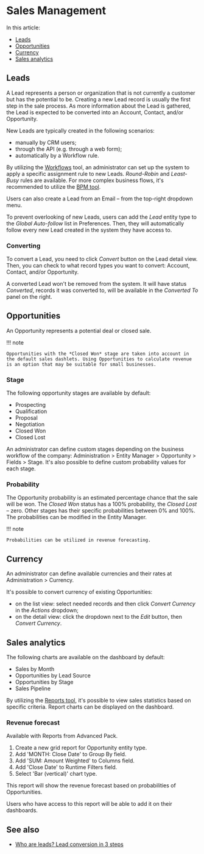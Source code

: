 # Sales Management

In this article:

* [Leads](#leads)
* [Opportunities](#opportunities)
* [Currency](#currency)
* [Sales analytics](#sales-analytics)

## Leads

A Lead represents a person or organization that  is not currently a customer but has the potential to be. Creating a new Lead record is usually the first step in the sale process. As more information about the Lead is gathered,  the Lead is expected to be converted into an Account, Contact, and/or Opportunity.

New Leads are typically created in the following scenarios:

* manually by CRM users;
* through the API (e.g. through a web form);
* automatically by a Workflow rule.

By utilizing the [Workflows](../administration/workflows.md) tool, an administrator can set up the system to apply a specific assignment rule to new Leads. *Round-Robin* and *Least-Busy* rules are available. For more complex business flows, it's recommended to utilize the [BPM tool](../administration/bpm.md).

Users can also create a Lead from an Email – from the top-right dropdown menu.

To prevent overlooking of new Leads, users can add the *Lead* entity type to the *Global Auto-follow* list in Preferences. Then, they will automatically follow every new Lead created in the system they have access to.

### Converting

To convert a Lead, you need to click *Convert* button on the Lead detail view. Then, you can check to what record types you want to convert: Account, Contact, and/or Opportunity.

A converted Lead won't be removed from the system. It will have status *Converted*, records it was converted to, will be available in the *Converted To* panel on the right.

## Opportunities

An Opportunity represents a potential deal or closed sale.

!!! note

    Opportunities with the *Closed Won* stage are taken into account in the default sales dashlets. Using Opportunities to calculate revenue is an option that may be suitable for small businesses.

### Stage

The following opportunity stages are available by default:

* Prospecting
* Qualification
* Proposal
* Negotiation
* Closed Won
* Closed Lost

An administrator can define custom stages depending on the business workflow of the company: Administration > Entity Manager > Opportunity > Fields > Stage. It's also possible to define custom probability values for each stage.

### Probability

The Opportunity probability is an estimated percentage chance that the sale will be won. The *Closed Won* status has a 100% probability, the *Closed Lost* – zero. Other stages has their specific probabilities between 0% and 100%. The probabilities can be modified in the Entity Manager.

!!! note

    Probabilities can be utilized in revenue forecasting.

## Currency

An administrator can define available currencies and their rates at Administration > Currency.

It's possible to convert currency of existing Opportunities:

* on the list view: select needed records and then click *Convert Currency* in the *Actions* dropdown;
* on the detail view: click the dropdown next to the *Edit* button, then *Convert Currency*.

## Sales analytics

The following charts are available on the dashboard by default:

* Sales by Month
* Opportunities by Lead Source
* Opportunities by Stage
* Sales Pipeline

By utilizing the [Reports tool](reports.md), it's possible to view sales statistics based on specific criteria. Report charts can be displayed on the dashboard.

### Revenue forecast

Available with Reports from Advanced Pack.

1. Create a new grid report for Opportunity entity type.
2. Add 'MONTH: Close Date' to Group By field.
3. Add 'SUM: Amount Weighted' to Columns field.
4. Add 'Close Date' to Runtime Filters field.
5. Select 'Bar (vertical)' chart type.

This report will show the revenue forecast based on probabilities of Opportunities.

Users who have access to this report will be able to add it on their dashboards.

## See also

* [Who are leads? Lead conversion in 3 steps](https://www.espocrm.com/tips/lead-conversion/)
